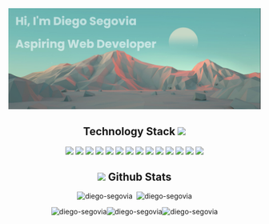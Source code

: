 <img src="banner.png">
<h2 align="center">Technology Stack <img src="https://media4.giphy.com/media/90EOT1pnHrxr1GAoSR/giphy.gif?cid=ecf05e47onmbigzxaz436jti2ntzzg83n91218rvw89qaog3&rid=giphy.gif&ct=s" width="120"></h2>

<p align="center">
<img src="https://img.shields.io/badge/python-3670A0?style=for-the-badge&logo=python&logoColor=ffdd54">
<img src="https://img.shields.io/badge/javascript-%23323330.svg?style=for-the-badge&logo=javascript&logoColor=%23F7DF1E">
<img src="https://img.shields.io/badge/java-%23ED8B00.svg?style=for-the-badge&logo=java&logoColor=white">
<img src="https://img.shields.io/badge/node.js-6DA55F?style=for-the-badge&logo=node.js&logoColor=white">
<img src="https://img.shields.io/badge/html5-%23E34F26.svg?style=for-the-badge&logo=html5&logoColor=white">
<img src="https://img.shields.io/badge/css3-%231572B6.svg?style=for-the-badge&logo=css3&logoColor=white">
<img src="https://img.shields.io/badge/bootstrap-%23563D7C.svg?style=for-the-badge&logo=bootstrap&logoColor=white">
<img src="https://img.shields.io/badge/django-%23092E20.svg?style=for-the-badge&logo=django&logoColor=white">
<img src="https://img.shields.io/badge/react-%2320232a.svg?style=for-the-badge&logo=react&logoColor=%2361DAFB">
<img src="https://img.shields.io/badge/chart.js-F5788D.svg?style=for-the-badge&logo=chart.js&logoColor=white">
<img src="https://img.shields.io/badge/postgres-%23316192.svg?style=for-the-badge&logo=postgresql&logoColor=white">
<img src="https://img.shields.io/badge/Sequelize-52B0E7?style=for-the-badge&logo=Sequelize&logoColor=white">
<img src="https://img.shields.io/badge/git-%23F05033.svg?style=for-the-badge&logo=git&logoColor=white">
<img src="https://img.shields.io/badge/github-%23121011.svg?style=for-the-badge&logo=github&logoColor=white">
</p>

<h2 align="center"><img src="https://media1.giphy.com/media/RVWSqOsgDAq0W3051o/giphy.gif?cid=ecf05e47r2921s3tijvgzdvc78gs9nmdcy60ogx26ixu878l&rid=giphy.gif&ct=s" width="120"> Github Stats</h2>
<p align="center"><img src="https://github-readme-stats.vercel.app/api/top-langs?username=diego-segovia&show_icons=true&locale=en&layout=compact&bg_color=85,45caff,ff1b6b" alt="diego-segovia" />&nbsp;&nbsp;<img src="https://github-readme-stats.vercel.app/api?username=diego-segovia&show_icons=true&locale=en&bg_color=75,45caff,ff1b6b" alt="diego-segovia" width="420"/></p>

<div align="center"><img src="https://media1.giphy.com/media/ksE9feSa2b4V2GYwY4/giphy.gif?cid=ecf05e47c3dj15epnln6uvoauel6r76pif79swqdzs9ku642&rid=giphy.gif&ct=ts" width="160px" alt="diego-segovia" /><img src="https://github-readme-streak-stats.herokuapp.com/?user=diego-segovia&theme=dark&fire=FF2D2D&ring=DDDDDD&currStreakLabel=FF0000" alt="diego-segovia" /><img src="https://media1.giphy.com/media/ksE9feSa2b4V2GYwY4/giphy.gif?cid=ecf05e47c3dj15epnln6uvoauel6r76pif79swqdzs9ku642&rid=giphy.gif&ct=ts" width="160px" alt="diego-segovia" /></div>
